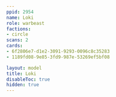 ```yaml
---
ppid: 2954
name: Loki
role: warbeast
factions:
- circle
scans: 2
cards:
- 6f2806e7-d1e2-3091-9293-0096c8c35283
- 1189fd08-9e85-3fd9-987e-53269ef5bf08

layout: model
title: Loki
disableToc: true
hidden: true
---
```


